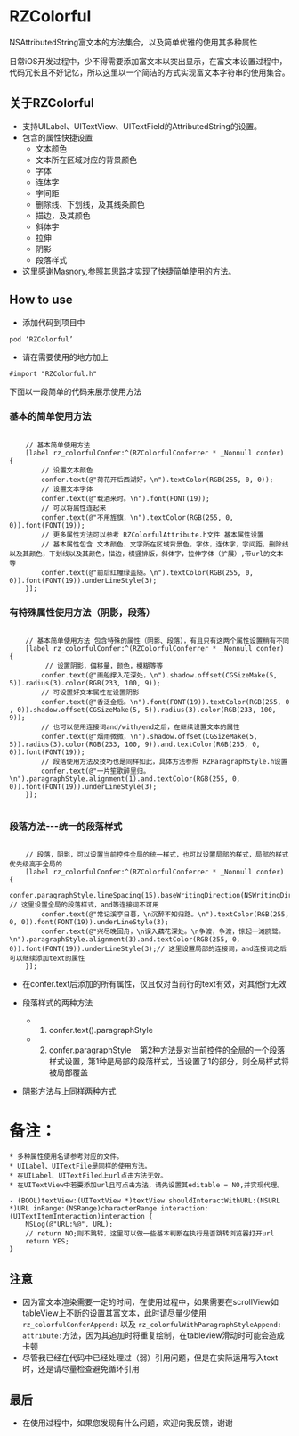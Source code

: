 # RZColorful
NSAttributedString富文本的方法集合，以及简单优雅的使用其多种属性

日常iOS开发过程中，少不得需要添加富文本以突出显示，在富文本设置过程中，代码冗长且不好记忆，所以这里以一个简洁的方式实现富文本字符串的使用集合。

## 关于RZColorful
* 支持UILabel、UITextView、UITextField的AttributedString的设置。
* 包含的属性快捷设置
    * 文本颜色
    * 文本所在区域对应的背景颜色
    * 字体
    * 连体字
    * 字间距
    * 删除线、下划线，及其线条颜色
    * 描边，及其颜色
    * 斜体字
    * 拉伸
    * 阴影
    * 段落样式
* 这里感谢[Masnory](https://github.com/SnapKit/Masonry),参照其思路才实现了快捷简单使用的方法。

## How to use
* 添加代码到项目中
```objc
pod ‘RZColorful’
```

* 请在需要使用的地方加上

```objc
#import "RZColorful.h"
```
下面以一段简单的代码来展示使用方法

### 基本的简单使用方法
```objc

    // 基本简单使用方法
    [label rz_colorfulConfer:^(RZColorfulConferrer * _Nonnull confer) {
        // 设置文本颜色
        confer.text(@"荷花开后西湖好，\n").textColor(RGB(255, 0, 0));
        // 设置文本字体
        confer.text(@"载酒来时。\n").font(FONT(19));
        // 可以将属性连起来
        confer.text(@"不用旌旗，\n").textColor(RGB(255, 0, 0)).font(FONT(19));
        // 更多属性方法可以参考 RZColorfulAttribute.h文件 基本属性设置
        // 基本属性包含 文本颜色、文字所在区域背景色，字体，连体字，字间距，删除线以及其颜色，下划线以及其颜色，描边，横竖排版，斜体字，拉伸字体（扩展）,带url的文本等
        confer.text(@"前后红幢绿盖随。\n").textColor(RGB(255, 0, 0)).font(FONT(19)).underLineStyle(3);
    }];

```
### 有特殊属性使用方法（阴影，段落）

```objc

    // 基本简单使用方法 包含特殊的属性（阴影、段落），有且只有这两个属性设置稍有不同
    [label rz_colorfulConfer:^(RZColorfulConferrer * _Nonnull confer) {
         // 设置阴影，偏移量，颜色，模糊等等
        confer.text(@"画船撑入花深处，\n").shadow.offset(CGSizeMake(5, 5)).radius(3).color(RGB(233, 100, 9));
        // 可设置好文本属性在设置阴影
        confer.text(@"香泛金卮。\n").font(FONT(19)).textColor(RGB(255, 0 , 0)).shadow.offset(CGSizeMake(5, 5)).radius(3).color(RGB(233, 100, 9));
        // 也可以使用连接词and/with/end之后，在继续设置文本的属性
        confer.text(@"烟雨微微，\n").shadow.offset(CGSizeMake(5, 5)).radius(3).color(RGB(233, 100, 9)).and.textColor(RGB(255, 0, 0)).font(FONT(19));
        // 段落使用方法及技巧也是同样如此，具体方法参照 RZParagraphStyle.h设置
        confer.text(@"一片笙歌醉里归。\n").paragraphStyle.alignment(1).and.textColor(RGB(255, 0, 0)).font(FONT(19)).underLineStyle(3);
    }];


```

### 段落方法---统一的段落样式

```objc

    // 段落，阴影，可以设置当前控件全局的统一样式，也可以设置局部的样式，局部的样式优先级高于全局的
    [label rz_colorfulConfer:^(RZColorfulConferrer * _Nonnull confer) {
        confer.paragraphStyle.lineSpacing(15).baseWritingDirection(NSWritingDirectionRightToLeft); // 这里设置全局的段落样式，and等连接词不可用
        confer.text(@"常记溪亭日暮，\n沉醉不知归路。\n").textColor(RGB(255, 0, 0)).font(FONT(19)).underLineStyle(3);
        confer.text(@"兴尽晚回舟，\n误入藕花深处。\n争渡，争渡，惊起一滩鸥鹭。\n").paragraphStyle.alignment(3).and.textColor(RGB(255, 0, 0)).font(FONT(19)).underLineStyle(3);// 这里设置局部的连接词，and连接词之后可以继续添加text的属性
    }];

```

* 在confer.text后添加的所有属性，仅且仅对当前行的text有效，对其他行无效
* 段落样式的两种方法
    *  1. confer.text().paragraphStyle 
    *  2. confer.paragraphStyle 
    第2种方法是对当前控件的全局的一个段落样式设置，第1种是局部的段落样式，当设置了1的部分，则全局样式将被局部覆盖

* 阴影方法与上同样两种方式

# 备注：
    * 多种属性使用名请参考对应的文件。
    * UILabel、UITextFile是同样的使用方法。
    * 在UILabel、UITextFiled上url点击方法无效。
    * 在UITextView中若要添加url且可点击方法，请先设置其editable = NO,并实现代理。


```objc
- (BOOL)textView:(UITextView *)textView shouldInteractWithURL:(NSURL *)URL inRange:(NSRange)characterRange interaction:(UITextItemInteraction)interaction {
    NSLog(@"URL:%@", URL);
    // return NO;则不跳转，这里可以做一些基本判断在执行是否跳转浏览器打开url
    return YES; 
}
```

## 注意

* 因为富文本渲染需要一定的时间，在使用过程中，如果需要在scrollView如tableView上不断的设置其富文本，此时请尽量少使用`rz_colorfulConferAppend:` 以及 `rz_colorfulWithParagraphStyleAppend: attribute:`方法，因为其追加时将重复绘制，在tableview滑动时可能会造成卡顿
* 尽管我已经在代码中已经处理过（弱）引用问题，但是在实际运用写入text时，还是请尽量检查避免循环引用


## 最后
* 在使用过程中，如果您发现有什么问题，欢迎向我反馈，谢谢
